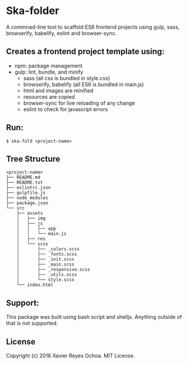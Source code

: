 # Ska-folder
A commnad-line tool to scaffold ES6 frontend projects using gulp, sass, browserify, babelify, eslint and browser-sync.

## Creates a frontend project template using:
* npm: package management
* gulp: lint, bundle, and minify
	* sass (all css is bundled in style.css)
	* browserify, babelify (all ES6 is bundled in main.js)
	* html and images are minified
	* resources are copied
	* browser-sync for live reloading of any change
	* eslint to check for javascript errors

## Run:
```shell
$ ska-fold <project-name>
```

## Tree Structure
```shell
<project-name>
├── README.md
├── README.txt
├── eslintrc.json
├── gulpfile.js
├── node_modules
├── package.json
└── src
    ├── assets
    │   ├── img
    │   ├── js
    │   │   ├── app
    │   │   └── main.js
    │   ├── res
    │   └── scss
    │       ├── _colors.scss
    │       ├── _fonts.scss
    │       ├── _init.scss
    │       ├── _main.scss
    │       ├── _responsive.scss
    │       ├── _utils.scss
    │       └── style.scss
    └── index.html
```

## Support:
This package was built using bash script and shelljs. Anything outside of that is not supported.

## License
Copyright (c) 2016 Xavier Reyes Ochoa. MIT License.
